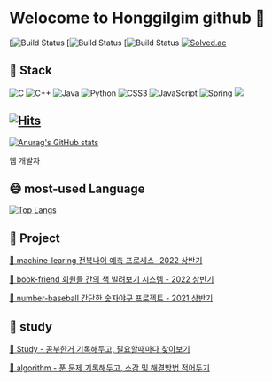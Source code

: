 
<!--
**honggilgim/honggilgim** is a ✨ _special_ ✨ repository because its `README.md` (this file) appears on your GitHub profile.

Here are some ideas to get you started:

- 🔭 I’m currently working on ...
- 🌱 I’m currently learning ...
- 👯 I’m looking to collaborate on ...
- 🤔 I’m looking for help with ...
- 💬 Ask me about ...
- 📫 How to reach me: ...
- 😄 Pronouns: ...
- ⚡ Fun fact: ...
-->
# Welocome to Honggilgim github 👋
[![Build Status](https://img.shields.io/github/followers/honggilgim?style=social) [![Build Status](https://img.shields.io/github/stars/honggilgim?style=social) [![Build Status]()
[![Solved.ac](http://mazassumnida.wtf/api/generate_badge?boj=ghdrlf0911@naver.com)](https://solved.ac/profile/ghdrlf0911@naver.com)

## 🔭 Stack 
![C](https://img.shields.io/badge/c-%2300599C.svg?style=for-the-badge&logo=c&logoColor=white) ![C++](https://img.shields.io/badge/c++-%2300599C.svg?style=for-the-badge&logo=c%2B%2B&logoColor=white) ![Java](https://img.shields.io/badge/java-%23ED8B00.svg?style=for-the-badge&logo=java&logoColor=white) ![Python](https://img.shields.io/badge/python-3670A0?style=for-the-badge&logo=python&logoColor=ffdd54) ![CSS3](https://img.shields.io/badge/css3-%231572B6.svg?style=for-the-badge&logo=css3&logoColor=white) ![JavaScript](https://img.shields.io/badge/javascript-%23323330.svg?style=for-the-badge&logo=javascript&logoColor=%23F7DF1E) ![Spring](https://img.shields.io/badge/spring-%236DB33F.svg?style=for-the-badge&logo=spring&logoColor=white) <img src="https://img.shields.io/badge/-mysql-A8B9CC?style=flat-square&logo=MySQL&logoColor=black"/>


## [![Hits](https://hits.seeyoufarm.com/api/count/incr/badge.svg?url=https%3A%2F%2Fgithub.com%2Fhonggilgim%2Fhit-counter&count_bg=%2300EFD6&title_bg=%23555555&icon=&icon_color=%23E7E7E7&title=visited&edge_flat=true)](https://hits.seeyoufarm.com)
[![Anurag's GitHub stats](https://github-readme-stats.vercel.app/api?username=honggilgim)](https://github.com/anuraghazra/github-readme-stats)

 웹 개발자
 
 ## 😄 most-used Language
 
[![Top Langs](https://github-readme-stats.vercel.app/api/top-langs/?username=honggilgim&langs_count=8)](https://github.com/honggilgim/github-readme-stats) 

## 📁 Project

[📑 machine-learing 전복나이 예측 프로세스 -2022 상반기 ](https://github.com/honggilgim/machine_learning_with_colab)

[📑 book-friend 회원들 간의 책 빌려보기 시스템 - 2022 상반기](https://github.com/honggilgim/book-friend)

[📑 number-baseball 간단한 숫자야구 프로젝트 - 2021 상반기 ](https://github.com/honggilgim/project_baseball) 

## 📔 study

[📑 Study - 공부한거 기록해두고, 필요할때마다 찾아보기](https://github.com/honggilgim/study)

[📑 algorithm - 푼 문제 기록해두고, 소감 및 해결방법 적어두기](https://github.com/honggilgim/coding-test)
